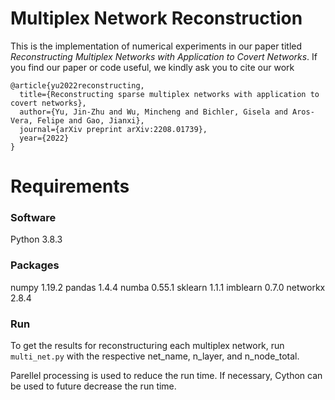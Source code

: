 # Multiplex Network Reconstruction
This is the implementation of numerical experiments in our paper titled *Reconstructing Multiplex Networks with Application to Covert Networks*. If you find our paper or code useful, we kindly ask you to cite our work

```
@article{yu2022reconstructing,
  title={Reconstructing sparse multiplex networks with application to covert networks},
  author={Yu, Jin-Zhu and Wu, Mincheng and Bichler, Gisela and Aros-Vera, Felipe and Gao, Jianxi},
  journal={arXiv preprint arXiv:2208.01739},
  year={2022}
}
````
# Requirements
### Software
Python 3.8.3 

### Packages
numpy 1.19.2
pandas 1.4.4
numba 0.55.1
sklearn 1.1.1
imblearn 0.7.0
networkx 2.8.4

### Run
To get the results for reconstructuring each multiplex network, run ```multi_net.py``` with the respective net_name, n_layer, and n_node_total.

Parellel processing is used to reduce the run time. If necessary, Cython can be used to future decrease the run time.
